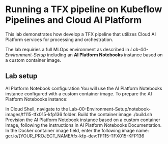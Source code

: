 # Running a TFX pipeline on Kubeflow Pipelines and Cloud AI Platform

This lab demonstrates how develop a TFX pipeline that utilizes Cloud AI Platform services for processing and orchestration.

The lab requiries a full MLOps environment as described in *Lab-00-Environment-Setup* including an **AI Platform Notebooks** instance based on a custom container image.

## Lab setup
AI Platform Notebook configuration
You will use the AI Platform Notebooks instance configured with a custom container image. To prepare the AI Platform Notebooks instance:

In Cloud Shell, navigate to the Lab-00-Environment-Setup/notebook-images/tf115-tfx015-kfp136 folder.
Build the container image
./build.sh
Provision the AI Platform Notebook instance based on a custom container image, following the instructions in AI Platform Notebooks Documentation. In the Docker container image field, enter the following image name: gcr.io/[YOUR_PROJECT_NAME/tfx-kfp-dev:TF115-TFX015-KFP136

